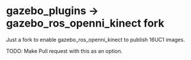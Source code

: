 # gazebo_plugins -> gazebo_ros_openni_kinect fork
Just a fork to enable gazebo_ros_openni_kinect to publish 16UC1 images.

TODO: Make Pull request with this as an option.
